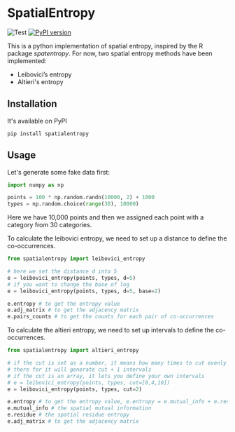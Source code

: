 # SpatialEntropy

![Test](https://github.com/Mr-Milk/SpatialEntropy/workflows/Test/badge.svg) [![PyPI version](https://badge.fury.io/py/spatialentropy.svg)](https://badge.fury.io/py/spatialentropy)

This is a python implementation of spatial entropy, inspired by the R package *spatentropy*. For now, two spatial entropy
methods have been implemented:

- Leibovici’s entropy
- Altieri's entropy



## Installation

It's available on PyPI

```shell
pip install spatialentropy
```


## Usage

Let's generate some fake data first:

```python
import numpy as np

points = 100 * np.random.randn(10000, 2) + 1000
types = np.random.choice(range(30), 10000)
```

Here we have 10,000 points and then we assigned each point with a category from 30 categories.



To calculate the leibovici entropy, we need to set up a distance to define the co-occurrences.

```python
from spatialentropy import leibovici_entropy

# here we set the distance d into 5
e = leibovici_entropy(points, types, d=5)
# if you want to change the base of log
e = leibovici_entropy(points, types, d=5, base=2)

e.entropy # to get the entropy value
e.adj_matrix # to get the adjacency matrix
e.pairs_counts # to get the counts for each pair of co-occurrences
```



To calculate the altieri entropy, we need to set up intervals to define the co-occurrences.

```python
from spatialentropy import altieri_entropy

# if the cut is set as a number, it means how many times to cut evenly from [0,max]
# there for it will generate cut + 1 intervals
# if the cut is an array, it lets you define your own intervals
# e = leibovici_entropy(points, types, cut=[0,4,10])
e = leibovici_entropy(points, types, cut=2)

e.entropy # to get the entropy value, e.entropy = e.mutual_info + e.residue
e.mutual_info # the spatial mutual information
e.residue # the spatial residue entropy
e.adj_matrix # to get the adjacency matrix
```
